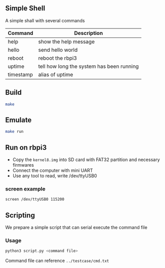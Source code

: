 ## Simple Shell
A simple shall with several commands

|Command|Description|
|---|---|
|help|show the help message|
|hello|send hello world|
|reboot|reboot the rbpi3|
|uptime|tell how long the system has been running|
|timestamp|alias of uptime|

## Build
```Bash
make
```

## Emulate
```Bash
make run
```

## Run on rbpi3

* Copy the ``kernel8.img`` into SD card with FAT32 partition and necessary firmwares
* Connect the computer with mini UART
* Use any tool to read, write /dev/ttyUSB0

### screen example
```Bash
screen /dev/ttyUSB0 115200
```

## Scripting
We prepare a simple script that can serial execute the command file

### Usage
```Bash
python3 script.py <command file>
```
Command file can reference ``../testcase/cmd.txt``
